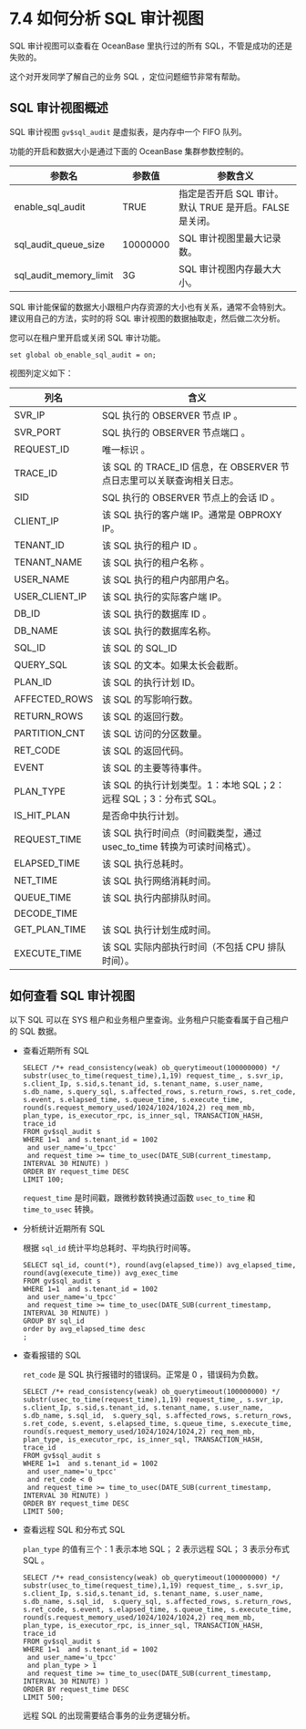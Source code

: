 7.4 如何分析 SQL 审计视图 
======================================



SQL 审计视图可以查看在 OceanBase 里执行过的所有 SQL，不管是成功的还是失败的。

这个对开发同学了解自己的业务 SQL ，定位问题细节非常有帮助。

SQL 审计视图概述 
-------------------------------

SQL 审计视图 `gv$sql_audit` 是虚拟表，是内存中一个 FIFO 队列。

功能的开启和数据大小是通过下面的 OceanBase 集群参数控制的。


|          参数名           |   参数值    |                 参数含义                 |
|------------------------|----------|--------------------------------------|
| enable_sql_audit       | TRUE     | 指定是否开启 SQL 审计。默认 TRUE 是开启。FALSE 是关闭。 |
| sql_audit_queue_size   | 10000000 | SQL 审计视图里最大记录数。                      |
| sql_audit_memory_limit | 3G       | SQL 审计视图内存最大大小。                      |



SQL 审计能保留的数据大小跟租户内存资源的大小也有关系，通常不会特别大。建议用自己的方法，实时的将 SQL 审计视图的数据抽取走，然后做二次分析。

您可以在租户里开启或关闭 SQL 审计功能。

```unknow
set global ob_enable_sql_audit = on;
```



视图列定义如下：


|       列名       |                       含义                        |
|----------------|-------------------------------------------------|
| SVR_IP         | SQL 执行的 OBSERVER 节点 IP 。                        |
| SVR_PORT       | SQL 执行的 OBSERVER 节点端口 。                         |
| REQUEST_ID     | 唯一标识 。                                          |
| TRACE_ID       | 该 SQL 的 TRACE_ID 信息，在 OBSERVER 节点日志里可以关联查询相关日志。 |
| SID            | SQL 执行的 OBSERVER 节点上的会话 ID 。                    |
| CLIENT_IP      | 该 SQL 执行的客户端 IP。通常是 OBPROXY IP。                 |
| TENANT_ID      | 该 SQL 执行的租户 ID 。                                |
| TENANT_NAME    | 该 SQL 执行的租户名称 。                                 |
| USER_NAME      | 该 SQL 执行的租户内部用户名。                               |
| USER_CLIENT_IP | 该 SQL 执行的实际客户端 IP。                              |
| DB_ID          | 该 SQL 执行的数据库 ID 。                               |
| DB_NAME        | 该 SQL 执行的数据库名称。                                 |
| SQL_ID         | 该 SQL 的 SQL_ID                                  |
| QUERY_SQL      | 该 SQL 的文本。如果太长会截断。                              |
| PLAN_ID        | 该 SQL 的执行计划 ID。                                 |
| AFFECTED_ROWS  | 该 SQL 的写影响行数。                                   |
| RETURN_ROWS    | 该 SQL 的返回行数。                                    |
| PARTITION_CNT  | 该 SQL 访问的分区数量。                                  |
| RET_CODE       | 该 SQL 的返回代码。                                    |
| EVENT          | 该 SQL 的主要等待事件。                                  |
| PLAN_TYPE      | 该 SQL 的执行计划类型。1：本地 SQL；2：远程 SQL；3：分布式 SQL。      |
| IS_HIT_PLAN    | 是否命中执行计划。                                       |
| REQUEST_TIME   | 该 SQL 执行时间点（时间戳类型，通过 usec_to_time 转换为可读时间格式）。   |
| ELAPSED_TIME   | 该 SQL 执行总耗时。                                    |
| NET_TIME       | 该 SQL 执行网络消耗时间。                                 |
| QUEUE_TIME     | 该 SQL 执行内部排队时间。                                 |
| DECODE_TIME    |                                                 |
| GET_PLAN_TIME  | 该 SQL 执行计划生成时间。                                 |
| EXECUTE_TIME   | 该 SQL 实际内部执行时间（不包括 CPU 排队时间）。                   |



如何查看 SQL 审计视图 
----------------------------------

以下 SQL 可以在 SYS 租户和业务租户里查询。业务租户只能查看属于自己租户的 SQL 数据。

* 查看近期所有 SQL

  ```unknow
  SELECT /*+ read_consistency(weak) ob_querytimeout(100000000) */  substr(usec_to_time(request_time),1,19) request_time_, s.svr_ip, s.client_Ip, s.sid,s.tenant_id, s.tenant_name, s.user_name, s.db_name, s.query_sql, s.affected_rows, s.return_rows, s.ret_code, s.event, s.elapsed_time, s.queue_time, s.execute_time, round(s.request_memory_used/1024/1024/1024,2) req_mem_mb, plan_type, is_executor_rpc, is_inner_sql, TRANSACTION_HASH, trace_id 
  FROM gv$sql_audit s
  WHERE 1=1  and s.tenant_id = 1002
   and user_name='u_tpcc' 
   and request_time >= time_to_usec(DATE_SUB(current_timestamp, INTERVAL 30 MINUTE) )
  ORDER BY request_time DESC
  LIMIT 100;
  ```

  

  `request_time` 是时间戳，跟微秒数转换通过函数 `usec_to_time` 和 `time_to_usec` 转换。
  




<!-- -->

* 分析统计近期所有 SQL

  根据 `sql_id` 统计平均总耗时、平均执行时间等。

  ```unknow
  SELECT sql_id, count(*), round(avg(elapsed_time)) avg_elapsed_time, round(avg(execute_time)) avg_exec_time
  FROM gv$sql_audit s
  WHERE 1=1  and s.tenant_id = 1002
   and user_name='u_tpcc' 
   and request_time >= time_to_usec(DATE_SUB(current_timestamp, INTERVAL 30 MINUTE) )
  GROUP BY sql_id
  order by avg_elapsed_time desc 
  ;
  ```

  
  




<!-- -->

* 查看报错的 SQL

  `ret_code` 是 SQL 执行报错时的错误码。正常是 0 ，错误码为负数。

  ```unknow
  SELECT /*+ read_consistency(weak) ob_querytimeout(100000000) */  substr(usec_to_time(request_time),1,19) request_time_, s.svr_ip, s.client_Ip, s.sid,s.tenant_id, s.tenant_name, s.user_name, s.db_name, s.sql_id,  s.query_sql, s.affected_rows, s.return_rows, s.ret_code, s.event, s.elapsed_time, s.queue_time, s.execute_time, round(s.request_memory_used/1024/1024/1024,2) req_mem_mb, plan_type, is_executor_rpc, is_inner_sql, TRANSACTION_HASH, trace_id 
  FROM gv$sql_audit s
  WHERE 1=1  and s.tenant_id = 1002
   and user_name='u_tpcc' 
   and ret_code < 0
   and request_time >= time_to_usec(DATE_SUB(current_timestamp, INTERVAL 30 MINUTE) )
  ORDER BY request_time DESC
  LIMIT 500;
  ```

  
  




<!-- -->

* 查看远程 SQL 和分布式 SQL

  `plan_type` 的值有三个：1 表示本地 SQL； 2 表示远程 SQL； 3 表示分布式 SQL 。

  ```unknow
  SELECT /*+ read_consistency(weak) ob_querytimeout(100000000) */  substr(usec_to_time(request_time),1,19) request_time_, s.svr_ip, s.client_Ip, s.sid,s.tenant_id, s.tenant_name, s.user_name, s.db_name, s.sql_id,  s.query_sql, s.affected_rows, s.return_rows, s.ret_code, s.event, s.elapsed_time, s.queue_time, s.execute_time, round(s.request_memory_used/1024/1024/1024,2) req_mem_mb, plan_type, is_executor_rpc, is_inner_sql, TRANSACTION_HASH, trace_id 
  FROM gv$sql_audit s
  WHERE 1=1  and s.tenant_id = 1002
   and user_name='u_tpcc' 
   and plan_type > 1
   and request_time >= time_to_usec(DATE_SUB(current_timestamp, INTERVAL 30 MINUTE) )
  ORDER BY request_time DESC
  LIMIT 500;
  ```

  

  远程 SQL 的出现需要结合事务的业务逻辑分析。
  



